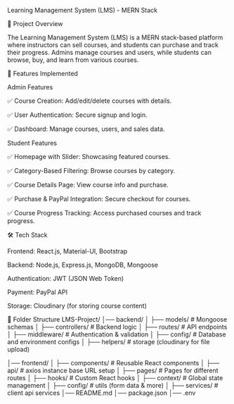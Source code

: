 Learning Management System (LMS) - MERN Stack

📌 Project Overview

The Learning Management System (LMS) is a MERN stack-based platform where instructors can sell courses, and students can purchase and track their progress. Admins manage courses and users, while students can browse, buy, and learn from various courses.

🚀 Features Implemented

Admin Features

✅ Course Creation: Add/edit/delete courses with details.

✅ User Authentication: Secure signup and login.

✅ Dashboard: Manage courses, users, and sales data.

Student Features

✅ Homepage with Slider: Showcasing featured courses.

✅ Category-Based Filtering: Browse courses by category.

✅ Course Details Page: View course info and purchase.

✅ Purchase & PayPal Integration: Secure checkout for courses.

✅ Course Progress Tracking: Access purchased courses and track progress.

🛠️ Tech Stack

Frontend: React.js, Material-UI, Bootstrap

Backend: Node.js, Express.js, MongoDB, Mongoose

Authentication: JWT (JSON Web Token)

Payment: PayPal API

Storage: Cloudinary (for storing course content)

📂 Folder Structure
LMS-Project/
│── backend/
│ ├── models/ # Mongoose schemas
│ ├── controllers/ # Backend logic
│ ├── routes/ # API endpoints
│ ├── middleware/ # Authentication & validation
│ ├── config/ # Database and environment configs
│ ├── helpers/ # storage (cloudinary for file upload)

│── frontend/
│ ├── components/ # Reusable React components
│ ├── api/ # axios instance base URL setup
│ ├── pages/ # Pages for different routes
│ ├── hooks/ # Custom React hooks
│ ├── context/ # Global state management
│ ├── config/ # utils (form data & more)
│ ├── services/ # client api services
│── README.md
│── package.json
│── .env

